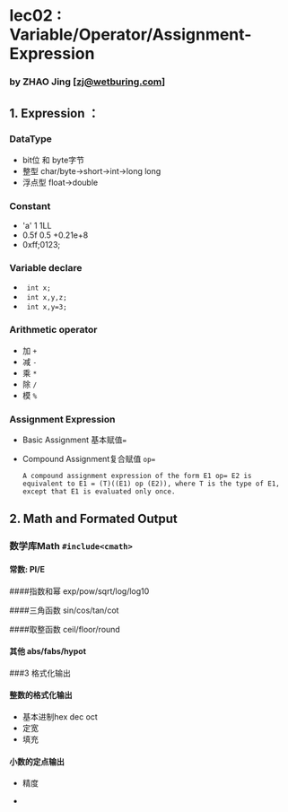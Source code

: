 # lec02 :  Variable/Operator/Assignment-Expression

### by ZHAO Jing  [zj@wetburing.com]

## 1. Expression ：

### DataType
- bit位   和 byte字节
- 整型 char/byte->short->int->long long
- 浮点型 float->double

### Constant
- 'a' 1 1LL 
- 0.5f 0.5  +0.21e+8
- 0xff;0123;

### Variable declare
- ``` int x;```
- ``` int x,y,z;```
- ``` int x,y=3;```
### Arithmetic operator
- 加 ```+```
- 减  ```-```
- 乘 ```*```
- 除  ```/```    
- 模 ```%```
### Assignment Expression
- Basic Assignment 基本赋值```=``` 

- Compound Assignment复合赋值 ```op=```

    ```
  A compound assignment expression of the form E1 op= E2 is equivalent to E1 = (T)((E1) op (E2)), where T is the type of E1, except that E1 is evaluated only once.
  ```

  

## 2. Math and Formated Output 

### 数学库Math  ```#include<cmath>```

#### 常数: PI/E

####指数和幂 exp/pow/sqrt/log/log10

####三角函数  sin/cos/tan/cot

####取整函数 ceil/floor/round
#### 其他  abs/fabs/hypot

###3 格式化输出
#### 整数的格式化输出
- 基本进制hex dec oct
- 定宽
- 填充
#### 小数的定点输出
- 精度

- 
